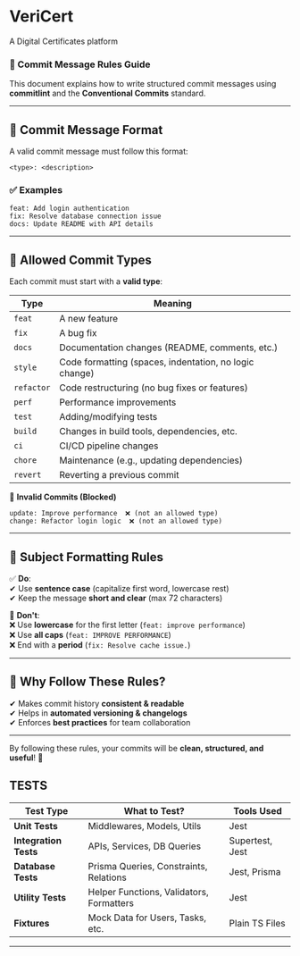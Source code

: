# VeriCert
A Digital Certificates platform
### 📜 Commit Message Rules Guide

This document explains how to write structured commit messages using **commitlint** and the **Conventional Commits** standard.

---

## 🔹 **Commit Message Format**

A valid commit message must follow this format:

```plaintext
<type>: <description>
```

### ✅ **Examples**

```
feat: Add login authentication
fix: Resolve database connection issue
docs: Update README with API details
```

---

## 🔹 **Allowed Commit Types**

Each commit must start with a **valid type**:

| Type       | Meaning                                                |
| ---------- | ------------------------------------------------------ |
| `feat`     | A new feature                                          |
| `fix`      | A bug fix                                              |
| `docs`     | Documentation changes (README, comments, etc.)         |
| `style`    | Code formatting (spaces, indentation, no logic change) |
| `refactor` | Code restructuring (no bug fixes or features)          |
| `perf`     | Performance improvements                               |
| `test`     | Adding/modifying tests                                 |
| `build`    | Changes in build tools, dependencies, etc.             |
| `ci`       | CI/CD pipeline changes                                 |
| `chore`    | Maintenance (e.g., updating dependencies)              |
| `revert`   | Reverting a previous commit                            |

🚫 **Invalid Commits (Blocked)**

```
update: Improve performance  ❌ (not an allowed type)
change: Refactor login logic  ❌ (not an allowed type)
```

---

## 🔹 **Subject Formatting Rules**

✅ **Do**:  
✔ Use **sentence case** (capitalize first word, lowercase rest)  
✔ Keep the message **short and clear** (max 72 characters)

🚫 **Don't**:  
❌ Use **lowercase** for the first letter (`feat: improve performance`)  
❌ Use **all caps** (`feat: IMPROVE PERFORMANCE`)  
❌ End with a **period** (`fix: Resolve cache issue.`)

---

## 🔹 **Why Follow These Rules?**

✔ Makes commit history **consistent & readable**  
✔ Helps in **automated versioning & changelogs**  
✔ Enforces **best practices** for team collaboration

---

By following these rules, your commits will be **clean, structured, and useful**! 🚀

## TESTS

| Test Type | What to Test? | Tools Used |
| --- | --- | --- |
| **Unit Tests** | Middlewares, Models, Utils | Jest |
| **Integration Tests** | APIs, Services, DB Queries | Supertest, Jest |
| **Database Tests** | Prisma Queries, Constraints, Relations | Jest, Prisma |
| **Utility Tests** | Helper Functions, Validators, Formatters | Jest |
| **Fixtures** | Mock Data for Users, Tasks, etc. | Plain TS Files |

---
